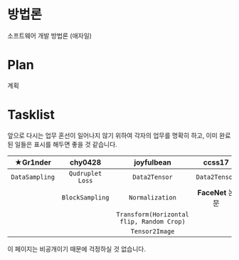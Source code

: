 
# 방법론

소프트웨어 개발 방법론 (애자일)

# Plan

계획

# Tasklist

앞으로 다시는 업무 혼선이 일어나지 않기 위하여 각자의 업무를 명확히 하고, 이미 완료된 일들은 <i class="fas fa-check-circle"></i> 표시를 해두면 좋을 것 같습니다. 

|★**Gr1nder**|**chy0428**|**joyfulbean**|**ccss17**|
|:---:|:---:|:---:|:---:|
|<i class="fas fa-check-circle"></i>`DataSampling`|<i class="fas fa-check-circle"></i> `Qudruplet Loss`|<i class="fas fa-check-circle"></i> `Data2Tensor` | <i class="fas fa-check-circle"></i> `Data2Tensor`|
||<i class="fas fa-check"></i> `BlockSampling`|<i class="fas fa-check-circle"></i> `Normalization` | <i class="fas fa-check"></i> **FaceNet** 논문 |
|||<i class="fas fa-check-circle"></i> `Transform(Horizontal flip, Random Crop)` |  |
|||<i class="fas fa-check"></i> `Tensor2Image` |  |

이 페이지는 비공개이기 때문에 걱정하실 것 없습니다.